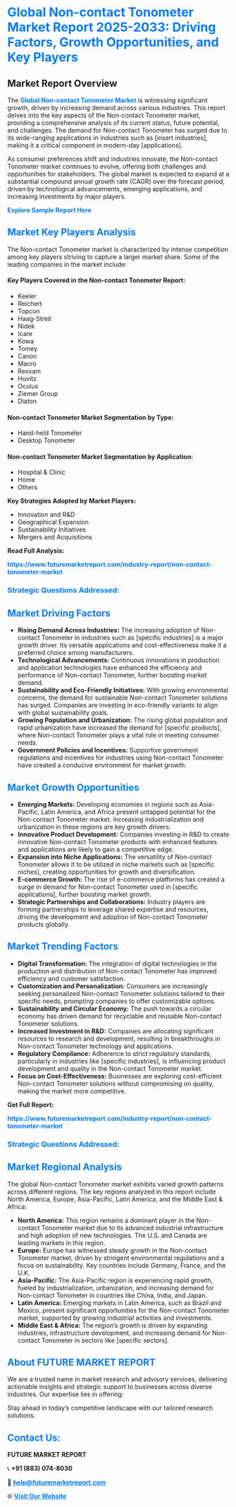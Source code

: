 <h1 style="color: #007BFF;">Global Non-contact Tonometer Market Report 2025-2033: Driving Factors, Growth Opportunities, and Key Players</h1>

<section id="overview">
<h2>Market Report Overview</h2>
<p>The <a href="https://www.futuremarketreport.com/industry-report/non-contact-tonometer-market" style="color: #007BFF; text-decoration: none;"><strong>Global Non-contact Tonometer Market</strong></a> is witnessing significant growth, driven by increasing demand across various industries. This report delves into the key aspects of the Non-contact Tonometer market, providing a comprehensive analysis of its current status, future potential, and challenges. The demand for Non-contact Tonometer has surged due to its wide-ranging applications in industries such as [insert industries], making it a critical component in modern-day [applications].</p>
<p>As consumer preferences shift and industries innovate, the Non-contact Tonometer market continues to evolve, offering both challenges and opportunities for stakeholders. The global market is expected to expand at a substantial compound annual growth rate (CAGR) over the forecast period, driven by technological advancements, emerging applications, and increasing investments by major players.</p>
</section>

<section id="overview">
<p><a href="https://www.futuremarketreport.com/request-sample/reportId=61930" style="color: #007BFF; text-decoration: none;"><strong>Explore Sample Report Here</strong></a></p>
</section>

<section id="key-players">
<h2 style="color: #007BFF;">Market Key Players Analysis</h2>
<p>The Non-contact Tonometer market is characterized by intense competition among key players striving to capture a larger market share. Some of the leading companies in the market include:</p>
<h4>Key Players Covered in the Non-contact Tonometer Report:</h4>
<ul><li>Keeler</li><li>Reichert</li><li>Topcon</li><li>Haag-Streit</li><li>Nidek</li><li>Icare</li><li>Kowa</li><li>Tomey</li><li>Canon</li><li>Macro</li><li>Rexxam</li><li>Huvitz</li><li>Oculus</li><li>Ziemer Group</li><li>Diaton</li></ul>
<h4>Non-contact Tonometer Market Segmentation by Type:</h4>
<ul><li>Hand-held Tonometer</li><li>Desktop Tonometer</li></ul>

<h4>Non-contact Tonometer Market Segmentation by Application:</h4>
<ul><li>Hospital &amp; Clinic</li><li>Home</li><li>Others</li></ul>
<p><strong>Key Strategies Adopted by Market Players:</strong></p>
<ul>
<li>Innovation and R&D</li>
<li>Geographical Expansion</li>
<li>Sustainability Initiatives</li>
<li>Mergers and Acquisitions</li>
</ul>
</section>

<section>
<p><strong>Read Full Analysis: </strong></p><a href="https://www.futuremarketreport.com/industry-report/non-contact-tonometer-market" style="color: #007BFF; text-decoration: none;"><strong>https://www.futuremarketreport.com/industry-report/non-contact-tonometer-market</strong></a>
<h3 style="color: #007BFF;">Strategic Questions Addressed:</h3>
</section>

<section id="driving-factors">
<h2 style="color: #007BFF;">Market Driving Factors</h2>
<ul>
<li><strong>Rising Demand Across Industries:</strong> The increasing adoption of Non-contact Tonometer in industries such as [specific industries] is a major growth driver. Its versatile applications and cost-effectiveness make it a preferred choice among manufacturers.</li>
<li><strong>Technological Advancements:</strong> Continuous innovations in production and application technologies have enhanced the efficiency and performance of Non-contact Tonometer, further boosting market demand.</li>
<li><strong>Sustainability and Eco-Friendly Initiatives:</strong> With growing environmental concerns, the demand for sustainable Non-contact Tonometer solutions has surged. Companies are investing in eco-friendly variants to align with global sustainability goals.</li>
<li><strong>Growing Population and Urbanization:</strong> The rising global population and rapid urbanization have increased the demand for [specific products], where Non-contact Tonometer plays a vital role in meeting consumer needs.</li>
<li><strong>Government Policies and Incentives:</strong> Supportive government regulations and incentives for industries using Non-contact Tonometer have created a conducive environment for market growth.</li>
</ul>
</section>

<section id="growth-opportunities">
<h2 style="color: #007BFF;">Market Growth Opportunities</h2>
<ul>
<li><strong>Emerging Markets:</strong> Developing economies in regions such as Asia-Pacific, Latin America, and Africa present untapped potential for the Non-contact Tonometer market. Increasing industrialization and urbanization in these regions are key growth drivers.</li>
<li><strong>Innovative Product Development:</strong> Companies investing in R&D to create innovative Non-contact Tonometer products with enhanced features and applications are likely to gain a competitive edge.</li>
<li><strong>Expansion into Niche Applications:</strong> The versatility of Non-contact Tonometer allows it to be utilized in niche markets such as [specific niches], creating opportunities for growth and diversification.</li>
<li><strong>E-commerce Growth:</strong> The rise of e-commerce platforms has created a surge in demand for Non-contact Tonometer used in [specific applications], further boosting market growth.</li>
<li><strong>Strategic Partnerships and Collaborations:</strong> Industry players are forming partnerships to leverage shared expertise and resources, driving the development and adoption of Non-contact Tonometer products globally.</li>
</ul>
</section>

<section id="trending-factors">
<h2 style="color: #007BFF;">Market Trending Factors</h2>
<ul>
<li><strong>Digital Transformation:</strong> The integration of digital technologies in the production and distribution of Non-contact Tonometer has improved efficiency and customer satisfaction.</li>
<li><strong>Customization and Personalization:</strong> Consumers are increasingly seeking personalized Non-contact Tonometer solutions tailored to their specific needs, prompting companies to offer customizable options.</li>
<li><strong>Sustainability and Circular Economy:</strong> The push towards a circular economy has driven demand for recyclable and reusable Non-contact Tonometer solutions.</li>
<li><strong>Increased Investment in R&D:</strong> Companies are allocating significant resources to research and development, resulting in breakthroughs in Non-contact Tonometer technology and applications.</li>
<li><strong>Regulatory Compliance:</strong> Adherence to strict regulatory standards, particularly in industries like [specific industries], is influencing product development and quality in the Non-contact Tonometer market.</li>
<li><strong>Focus on Cost-Effectiveness:</strong> Businesses are exploring cost-efficient Non-contact Tonometer solutions without compromising on quality, making the market more competitive.</li>
</ul>
</section>

<section>
<p><strong>Get Full Report: </strong></p><a href="https://www.futuremarketreport.com/industry-report/non-contact-tonometer-market" style="color: #007BFF; text-decoration: none;"><strong>https://www.futuremarketreport.com/industry-report/non-contact-tonometer-market</strong></a>
<h3 style="color: #007BFF;">Strategic Questions Addressed:</h3>
</section>


<section id="regional-analysis">
<h2 style="color: #007BFF;">Market Regional Analysis</h2>
<p>The global Non-contact Tonometer market exhibits varied growth patterns across different regions. The key regions analyzed in this report include North America, Europe, Asia-Pacific, Latin America, and the Middle East & Africa:</p>
<ul>
<li><strong>North America:</strong> This region remains a dominant player in the Non-contact Tonometer market due to its advanced industrial infrastructure and high adoption of new technologies. The U.S. and Canada are leading markets in this region.</li>
<li><strong>Europe:</strong> Europe has witnessed steady growth in the Non-contact Tonometer market, driven by stringent environmental regulations and a focus on sustainability. Key countries include Germany, France, and the U.K.</li>
<li><strong>Asia-Pacific:</strong> The Asia-Pacific region is experiencing rapid growth, fueled by industrialization, urbanization, and increasing demand for Non-contact Tonometer in countries like China, India, and Japan.</li>
<li><strong>Latin America:</strong> Emerging markets in Latin America, such as Brazil and Mexico, present significant opportunities for the Non-contact Tonometer market, supported by growing industrial activities and investments.</li>
<li><strong>Middle East & Africa:</strong> The region’s growth is driven by expanding industries, infrastructure development, and increasing demand for Non-contact Tonometer in sectors like [specific sectors].</li>
</ul>
</section>

<footer>
<h2 style="color: #007BFF;">About FUTURE MARKET REPORT</h2>
<p>We are a trusted name in market research and advisory services, delivering actionable insights and strategic support to businesses across diverse industries. Our expertise lies in offering:</p>

<p>Stay ahead in today’s competitive landscape with our tailored research solutions.</p>

<h2 style="color: #007BFF;">Contact Us:</h2>
<p><strong>FUTURE MARKET REPORT</strong></p>
<p>📞 <strong>+91 (883) 074-8030</strong></p>
<p>📧 <strong><a href="mailto:help@futuremarketreport.com" style="color: #007BFF;">help@futuremarketreport.com</a></strong></p>
<p>🌐 <strong><a href="https://www.futuremarketreport.com/" style="color: #007BFF;">Visit Our Website</a></strong></p>
</footer>
